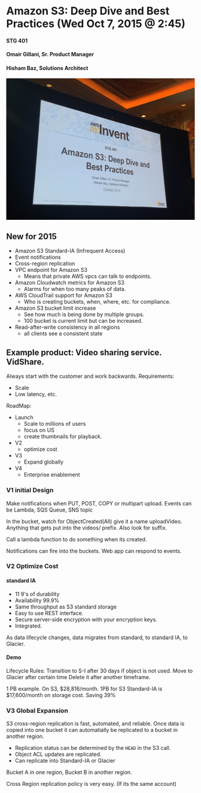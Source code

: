 # Amazon S3: Deep Dive and Best Practices (Wed Oct 7, 2015 @ 2:45)
#### STG 401
#### Omair Gillani, Sr. Product Manager
#### Hisham Baz, Solutions Architect

![S3 DeepDive and Best Practices](./images/s31.jpg)

## New for 2015
* Amazon S3 Standard-IA (Infrequent Access)
* Event notifications
* Cross-region replication
* VPC endpoint for Amazon S3
  * Means that private AWS vpcs can talk to endpoints. 
* Amazon Cloudwatch metrics for Amazon S3
  * Alarms for when too many peaks of data. 
* AWS CloudTrail support for Amazon S3
  * Who is creating buckets, when, where, etc. for compliance. 
* Amazon S3 bucket limit increase
  * See how much is being done by multiple groups. 
  * 100 bucket is current limit but can be increased. 
* Read-after-write consistency in all regions
  * all clients see a consistent state

## Example product: Video sharing service.  VidShare. 

Always start with the customer and work backwards. Requirements: 
* Scale
* Low latency, etc. 

RoadMap: 
* Launch
  * Scale to millions of users
  * focus on US
  * create thumbnails for playback. 
* V2
  * optimize cost
* V3 
  * Expand globally
* V4
  * Enterprise enablement
  
### V1 initial Design

Make notifications when PUT, POST, COPY or multipart upload.  Events can be
Lambda, SQS Queue, SNS topic

In the bucket, watch for ObjectCreated(All) give it a name uploadVideo.  Anything that 
gets put into the videos/ prefix.  Also look for suffix.  

Call a lambda function to do something when its created. 

Notifications can fire into the buckets.  Web app can respond to events. 

### V2 Optimize Cost

#### standard IA
* 11 9's of durability
* Availability 99.9% 
* Same throughput as S3 standard storage
* Easy to use REST interface.
* Secure server-side encryption with your encryption keys. 
* Integrated. 

As data lifecycle changes, data migrates from standard, to standard IA, to Glacier. 

#### Demo

Lifecycle Rules: Transition to S-I after 30 days if object is not used.  Move to Glacier after certain time
Delete it after another timeframe. 

1 PB example.  On S3, $28,816/month.  1PB for S3 Standard-IA is $17,600/month on storage cost.  Saving 39%

### V3 Global Expansion

S3 cross-region replication is fast, automated, and reliable. Once data is copied into one bucket it can automatially
be replicated to a bucket in another region. 

* Replication status can be determined by the ```HEAD``` in the S3 call. 
* Object ACL updates are replicated. 
* Can replicate into Standard-IA or Glacier

Bucket A in one region, Bucket B in another region.  

Cross Region replication policy is very easy.  (If its the same account)

